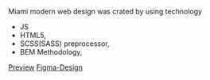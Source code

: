 Miami modern web design was crated by using technology 
  - JS
  - HTML5, 
  - SCSS(SASS) preprocessor,
  - BEM Methodology,



[Preview](https://Ostapiuss.github.io/Miami_Landing/)
[Figma-Design](https://www.figma.com/file/nHz8bflIwJaWP3P99vKTH5/miami_home_new)